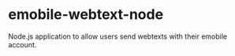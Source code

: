 emobile-webtext-node
====================

Node.js application to allow users send webtexts with their emobile account.
